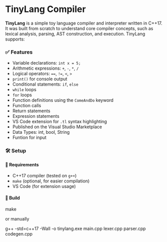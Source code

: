 # TinyLang Compiler

**TinyLang** is a simple toy language compiler and interpreter written in C++17. It was built from scratch to understand core compiler concepts, such as lexical analysis, parsing, AST construction, and execution. TinyLang supports:

### ✅ Features

- Variable declarations: `int x = 5;`
- Arithmetic expressions: `+`, `-`, `*`, `/`
- Logical operators: `==`, `!=`, `<`, `>`
- `print()` for console output
- Conditional statements: `if`, `else`
- `while` loops
- `for` loops
- Function definitions using the `ComeAndDo` keyword
- Function calls
- Return statements
- Expression statements
- VS Code extension for `.tl` syntax highlighting
- Published on the Visual Studio Marketplace
- Data Types: int, bool, String
- Funtion for input

### 🛠 Setup

#### 🔧 Requirements

- C++17 compiler (tested on `g++`)
- `make` (optional, for easier compilation)
- VS Code (for extension usage)

#### 🔁 Build

make


or manually 

g++ -std=c++17 -Wall -o tinylang.exe main.cpp lexer.cpp parser.cpp codegen.cpp
